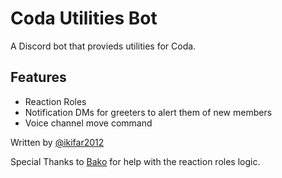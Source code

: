 # Coda Utilities Bot

A Discord bot that provieds utilities for Coda.

## Features

- Reaction Roles
- Notification DMs for greeters to alert them of new members
- Voice channel move command

Written by [@ikifar2012](https://github.com/ikifar2012)

Special Thanks to [Bako](https://linktr.ee/bakobiibizo) for help with the reaction roles logic.

